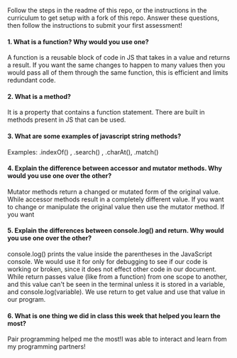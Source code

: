 Follow the steps in the readme of this repo, or the instructions in the curriculum to get setup with a fork of this repo.
Answer these questions, then follow the instructions to submit your first assessment!

#### 1. What is a function? Why would you use one?
A function is a reusable block of code in JS that takes in a value and returns a result. If you want the same changes to happen to many values then you would pass all of
them through the same function, this is efficient and limits redundant code.

#### 2. What is a method?
It is a property that contains a function statement. There are built in methods present in JS that can be used.

#### 3. What are some examples of javascript string methods?
Examples: .indexOf() , .search() , .charAt(), .match()

#### 4. Explain the difference between accessor and mutator methods. Why would you use one over the other?
Mutator methods return a changed or mutated form of the original value. While accessor methods result in a completely different value. If you want to change or manipulate the original value then use the mutator method. If you want  

#### 5. Explain the differences between console.log() and return. Why would you use one over the other?
console.log() prints the value inside the parentheses in the JavaScript console. We would use it for only for debugging to see if our code is working or broken, since it does not effect other code in our document. While return passes value (like from a function) from one scope to another, and this value can't be seen in the terminal unless it is stored in a variable, and console.log(variable). We use return to get value and use that value in our program.

#### 6. What is one thing we did in class this week that helped you learn the most?  
Pair programming helped me the most!I was able to interact and learn from my programming partners!
